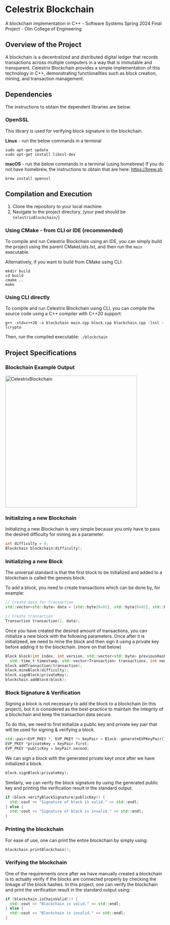 # Celestrix Blockchain

A blockchain implementation in C++ - Software Systems Spring 2024 Final
Project - Olin College of Engineering

## Overview of the Project
A blockchain is a decentralized and distributed digital ledger that records
transactions across multiple computers in a way that is immutable and transparent.
Celestrix Blockchain provides a simple implementation of this technology
in C++, demonstrating functionalities such as block creation, mining, and transaction management.

## Dependencies

The instructions to obtain the dependent libraries are below.

### OpenSSL

This library is used for verifying block signature in the blockchain.

**Linux** - run the below commands in a terminal
```commandline
sudo apt-get update
sudo apt-get install libssl-dev
```

**macOS** - run the below commands in a terminal (using homebrew)
If you do not have homebrew, the instructions to obtain that are here: https://brew.sh 
```commandline
brew install openssl
```

## Compilation and Execution

1. Clone the repository to your local machine.
2. Navigate to the project directory. (your pwd should be `CelestrixBlockchain/`)

### Using CMake - from CLI or IDE (recommended)

To compile and run Celestrix Blockchain using an IDE, you can 
simply build the project using the parent CMakeLists.txt,
and then run the `main` executable.

Alternatively, if you want to build from CMake using CLI:

```commandline
mkdir build
cd build
cmake ..
make
```

### Using CLI directly

To compile and run Celestrix Blockchain using CLI, 
you can compile the source code using a C++ compiler with C++20 support:

`g++ -std=c++20 -o blockchain main.cpp block.cpp blockchain.cpp -lssl -lcrypto`

Then, run the compiled executable: `./blockchain`


## Project Specifications

### Blockchain Example Output

<img width="416" alt="CelestrixBlockchain" src="https://github.com/sparshgup/CelestrixBlockchain/assets/19605629/9c76b588-cea6-4081-9c5a-f2fac77ea00c">

### Initializing a new Blockchain

Initializing a new Blockchain is very simple because you only have to pass the desired difficulty for mining as a parameter.

```cpp
int difficulty = 4;
Blockchain blockchain(difficulty);
```

### Initializing a new Block

The universal standard is that the first block to be initialized and added to a blockchain is called the genesis block. 

To add a block, you need to create transactions which can be done by, for example:

```cpp
// Create data for transaction
std::vector<std::byte> data = {std::byte{0x01}, std::byte{0x02}, std::byte{0x03}};

// Create transaction
Transaction transaction(1, data);
```

Once you have created the desired amount of transactions, you can initialize a new block with the following parameters. Once after it is initializeed, we need to mine the block and then sign it using a private key before adding it to the blockchain. (more on that below)

```cpp
Block block(int index, int version, std::vector<std::byte> previousHash,
  std::time_t timestamp, std::vector<Transaction> transactions, int nonce, int difficultyTarget);
block.addTransaction(transaction);
block.mineBlock(difficulty);
block.signBlock(privateKey);
blockchain.addBlock(block);
```

### Block Signature & Verification

Signing a block is not necessary to add the block to a blockchain (in this project), but it is considered as the best-practice to maintain the integrity of a blockchain and keep the transaction data secure.

To do this, we need to first initialize a public key and private key pair that will be used for signing & verifying a block.

```cpp
std::pair<EVP_PKEY *, EVP_PKEY *> keyPair = Block::generateEVPKeyPair();
EVP_PKEY *privateKey = keyPair.first;
EVP_PKEY *publicKey = keyPair.second;
```

We can sign a block with the generated private keyt once after we have initialized a block.
```cpp
block.signBlock(privateKey);
```

Similarly, we can verify the block signature by using the generated public key and printing the verification result in the standard output.
```cpp
if (block.verifyBlockSignature(publicKey)) {
  std::cout << "Signature of block is valid." << std::endl;
} else {
  std::cout << "Signature of block is invalid." << std::endl;
}
```

### Printing the blockchain

For ease of use, one can print the entire blockchain by simply using:

```cpp
blockchain.printBlockchain();
```

### Verifying the blockchain 

One of the requirements once after we have manually created a blockchain is to actually verify if the blocks are connected properly by checking the linkage of the block hashes. In this project, one can verify the blockchain and print the verification result in the standard output using:

```cpp
if (blockchain.isChainValid()) {
  std::cout << "Blockchain is valid." << std::endl;
} else {
  std::cout << "Blockchain is invalid." << std::endl;
}
```

